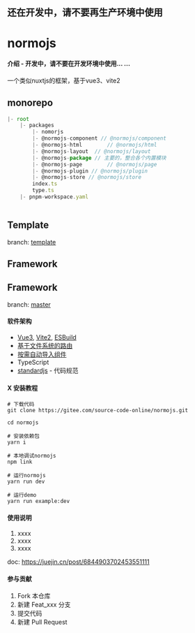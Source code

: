## 还在开发中，请不要再生产环境中使用

# normojs

#### 介绍 - 开发中，请不要在开发环境中使用... ...
一个类似nuxtjs的框架，基于vue3、vite2



## monorepo

```js
|- root
	|- packages
		|- nomorjs
		|- @normojs-component // @normojs/component
        |- @normojs-html		// @normojs/html
        |- @normojs-layout	// @normojs/layout
        |- @normojs-package // 主要的，整合各个内置模块
        |- @normojs-page		// @normojs/page
        |- @normojs-plugin // @normojs/plugin
        |- @normojs-store // @normojs/store
        index.ts
        type.ts
	|- pnpm-workspace.yaml
	
```





## Template

branch: [template](./tree/template )



## Framework



## Framework

branch: [master](./tree/master)





#### 软件架构
*  [Vue3](https://github.com/vuejs/vue-next), [Vite2](https://github.com/vitejs/vite), [ESBuild](https://github.com/evanw/esbuild)
* [基于文件系统的路由](https://github.com/hannoeru/vite-plugin-pages)
* [按需自动导入组件](https://github.com/antfu/vite-plugin-components)
* TypeScript
* [standardjs](https://github.com/standard/standard) - 代码规范

#### X 安装教程

```shell
# 下载代码
git clone https://gitee.com/source-code-online/normojs.git

cd normojs

# 安装依赖包
yarn i

# 本地调试normojs
npm link

# 运行normojs
yarn run dev

# 运行demo
yarn run example:dev
```



#### 使用说明

1.  xxxx
2.  xxxx
3.  xxxx



doc: https://juejin.cn/post/6844903702453551111

#### 参与贡献

1.  Fork 本仓库
2.  新建 Feat_xxx 分支
3.  提交代码
4.  新建 Pull Request